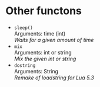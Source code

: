# Other functons
* `sleep()`  
Arguments: time (int)  
_Waits for a given amount of time_
* `mix`  
Arguments: int or string  
_Mix the given int or string_
* `dostring`  
Arguments: String  
_Remake of loadstring for Lua 5.3_